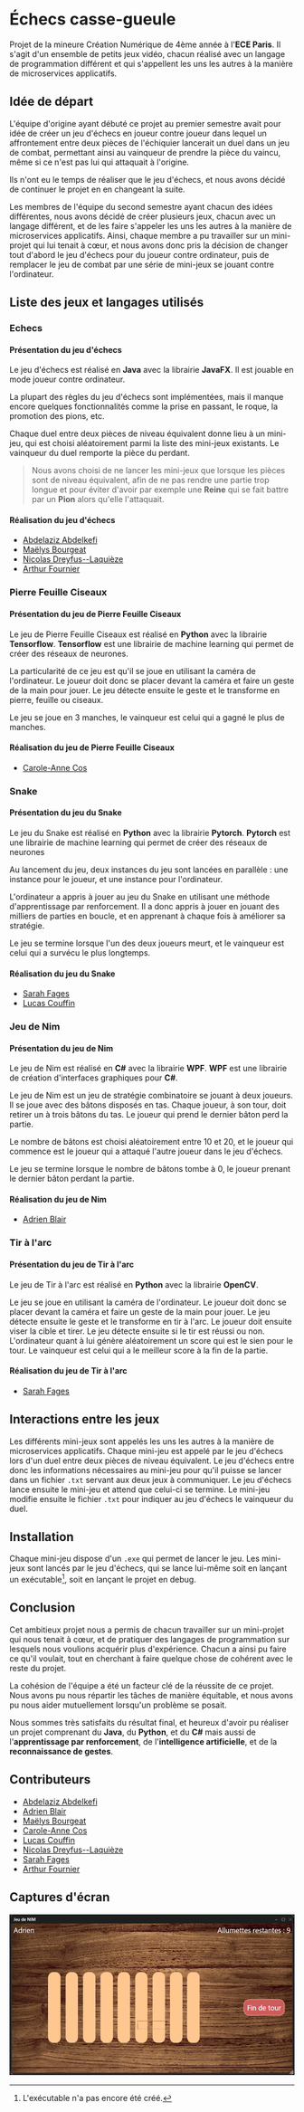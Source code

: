# Échecs casse-gueule

Projet de la mineure Création Numérique de 4ème année à l'**ECE Paris**.
Il s'agit d'un ensemble de petits jeux vidéo, chacun réalisé avec un langage de programmation différent et qui s'appellent les uns les autres à la manière de microservices applicatifs.

## Idée de départ

L'équipe d'origine ayant débuté ce projet au premier semestre avait pour idée de créer un jeu d'échecs en joueur contre joueur dans lequel un affrontement entre deux pièces de l'échiquier lancerait un duel dans un jeu de combat, permettant ainsi au vainqueur de prendre la pièce du vaincu, même si ce n'est pas lui qui attaquait à l'origine.

Ils n'ont eu le temps de réaliser que le jeu d'échecs, et nous avons décidé de continuer le projet en en changeant la suite.

Les membres de l'équipe du second semestre ayant chacun des idées différentes, nous avons décidé de créer plusieurs jeux, chacun avec un langage différent, et de les faire s'appeler les uns les autres à la manière de microservices applicatifs. Ainsi, chaque membre a pu travailler sur un mini-projet qui lui tenait à cœur, et nous avons donc pris la décision de changer tout d'abord le jeu d'échecs pour du joueur contre ordinateur, puis de remplacer le jeu de combat par une série de mini-jeux se jouant contre l'ordinateur.

## Liste des jeux et langages utilisés

### Echecs

#### Présentation du jeu d'échecs

Le jeu d'échecs est réalisé en **Java** avec la librairie **JavaFX**. Il est jouable en mode joueur contre ordinateur.

La plupart des règles du jeu d'échecs sont implémentées, mais il manque encore quelques fonctionnalités comme la prise en passant, le roque, la promotion des pions, etc.

Chaque duel entre deux pièces de niveau équivalent donne lieu à un mini-jeu, qui est choisi aléatoirement parmi la liste des mini-jeux existants. Le vainqueur du duel remporte la pièce du perdant.

> Nous avons choisi de ne lancer les mini-jeux que lorsque les pièces sont de niveau équivalent, afin de ne pas rendre une partie trop longue et pour éviter d'avoir par exemple une **Reine** qui se fait battre par un **Pion** alors qu'elle l'attaquait.

#### Réalisation du jeu d'échecs

- [Abdelaziz Abdelkefi](https://github.com/Azizo27)
- [Maëlys Bourgeat](https://github.com/Maelys92)
- [Nicolas Dreyfus--Laquièze](https://github.com/Nicodl05)
- [Arthur Fournier](https://github.com/space192)

### Pierre Feuille Ciseaux

#### Présentation du jeu de Pierre Feuille Ciseaux

Le jeu de Pierre Feuille Ciseaux est réalisé en **Python** avec la librairie **Tensorflow**. **Tensorflow** est une librairie de machine learning qui permet de créer des réseaux de neurones.

La particularité de ce jeu est qu'il se joue en utilisant la caméra de l'ordinateur. Le joueur doit donc se placer devant la caméra et faire un geste de la main pour jouer. Le jeu détecte ensuite le geste et le transforme en pierre, feuille ou ciseaux.

Le jeu se joue en 3 manches, le vainqueur est celui qui a gagné le plus de manches.

#### Réalisation du jeu de Pierre Feuille Ciseaux

- [Carole-Anne Cos](https://github.com/caro0031)

### Snake

#### Présentation du jeu du Snake

Le jeu du Snake est réalisé en **Python** avec la librairie **Pytorch**. **Pytorch** est une librairie de machine learning qui permet de créer des réseaux de neurones

Au lancement du jeu, deux instances du jeu sont lancées en parallèle : une instance pour le joueur, et une instance pour l'ordinateur.

L'ordinateur a appris à jouer au jeu du Snake en utilisant une méthode d'apprentissage par renforcement. Il a donc appris à jouer en jouant des milliers de parties en boucle, et en apprenant à chaque fois à améliorer sa stratégie.

Le jeu se termine lorsque l'un des deux joueurs meurt, et le vainqueur est celui qui a survécu le plus longtemps.

#### Réalisation du jeu du Snake

- [Sarah Fages](https://github.com/SarahFages)
- [Lucas Couffin](https://github.com/LucasCouffin)

### Jeu de Nim

#### Présentation du jeu de Nim

Le jeu de Nim est réalisé en **C#** avec la librairie **WPF**. **WPF** est une librairie de création d'interfaces graphiques pour **C#**.

Le jeu de Nim est un jeu de stratégie combinatoire se jouant à deux joueurs. Il se joue avec des bâtons disposés en tas. Chaque joueur, à son tour, doit retirer un à trois bâtons du tas. Le joueur qui prend le dernier bâton perd la partie.

Le nombre de bâtons est choisi aléatoirement entre 10 et 20, et le joueur qui commence est le joueur qui a attaqué l'autre joueur dans le jeu d'échecs.

Le jeu se termine lorsque le nombre de bâtons tombe à 0, le joueur prenant le dernier bâton perdant la partie.

#### Réalisation du jeu de Nim

- [Adrien Blair](https://github.com/Ahddry)

### Tir à l'arc

#### Présentation du jeu de Tir à l'arc

Le jeu de Tir à l'arc est réalisé en **Python** avec la librairie **OpenCV**.

Le jeu se joue en utilisant la caméra de l'ordinateur. Le joueur doit donc se placer devant la caméra et faire un geste de la main pour jouer. Le jeu détecte ensuite le geste et le transforme en tir à l'arc. Le joueur doit ensuite viser la cible et tirer. Le jeu détecte ensuite si le tir est réussi ou non. L'ordinateur quant à lui génère aléatoirement un score qui est le sien pour le tour. Le vainqueur est celui qui a le meilleur score à la fin de la partie.

#### Réalisation du jeu de Tir à l'arc

- [Sarah Fages](https://github.com/SarahFages)

## Interactions entre les jeux

Les différents mini-jeux sont appelés les uns les autres à la manière de microservices applicatifs. Chaque mini-jeu est appelé par le jeu d'échecs lors d'un duel entre deux pièces de niveau équivalent. Le jeu d'échecs entre donc les informations nécessaires au mini-jeu pour qu'il puisse se lancer dans un fichier `.txt` servant aux deux jeux à communiquer. Le jeu d'échecs lance ensuite le mini-jeu et attend que celui-ci se termine. Le mini-jeu modifie ensuite le fichier `.txt` pour indiquer au jeu d'échecs le vainqueur du duel.

## Installation

Chaque mini-jeu dispose d'un `.exe` qui permet de lancer le jeu. Les mini-jeux sont lancés par le jeu d'échecs, qui se lance lui-même soit en lançant un exécutable[^1], soit en lançant le projet en debug.

[^1]: L'exécutable n'a pas encore été créé.

## Conclusion

Cet ambitieux projet nous a permis de chacun travailler sur un mini-projet qui nous tenait à cœur, et de pratiquer des langages de programmation sur lesquels nous voulions acquérir plus d'expérience. Chacun a ainsi pu faire ce qu'il voulait, tout en cherchant à faire quelque chose de cohérent avec le reste du projet.

La cohésion de l'équipe a été un facteur clé de la réussite de ce projet. Nous avons pu nous répartir les tâches de manière équitable, et nous avons pu nous aider mutuellement lorsqu'un problème se posait.

Nous sommes très satisfaits du résultat final, et heureux d'avoir pu réaliser un projet comprenant du **Java**, du **Python**, et du **C#** mais aussi de l'**apprentissage par renforcement**, de l'**intelligence artificielle**, et de la **reconnaissance de gestes**.

## Contributeurs

- [Abdelaziz Abdelkefi](https://github.com/Azizo27)
- [Adrien Blair](https://github.com/Ahddry)
- [Maëlys Bourgeat](https://github.com/Maelys92)
- [Carole-Anne Cos](https://github.com/caro0031)
- [Lucas Couffin](https://github.com/LucasCouffin)
- [Nicolas Dreyfus--Laquièze](https://github.com/Nicodl05)
- [Sarah Fages](https://github.com/SarahFages)
- [Arthur Fournier](https://github.com/space192)

## Captures d'écran

![Capture d'écran du jeu de Nim](/Captures/Nim1.png)
